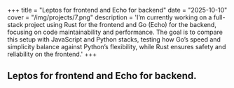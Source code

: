 +++
title = "Leptos for frontend and Echo for backend"
date = "2025-10-10"
cover = "/img/projects/7.png"
description = 'I’m currently working on a full-stack project using Rust for the frontend and Go (Echo) for the backend, focusing on code maintainability and performance. The goal is to compare this setup with JavaScript and Python stacks, testing how Go’s speed and simplicity balance against Python’s flexibility, while Rust ensures safety and reliability on the frontend.'
+++

## Leptos for frontend and Echo for backend.
